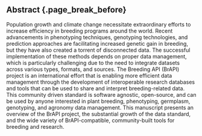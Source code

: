 ## Abstract {.page_break_before}

Population growth and climate change necessitate extraordinary efforts to increase efficiency in breeding programs around the world. 
Recent advancements in phenotyping techniques, genotyping technologies, and prediction approaches are facilitating increased genetic gain in breeding, but they have also created a torrent of disconnected data. 
The successful implementation of these methods depends on proper data management, which is particularly challenging due to the need to integrate datasets across various types, formats, and sources. 
The Breeding API (BrAPI) project is an international effort that is enabling more efficient data management through the development of interoperable research databases and tools that can be used to share and interpret breeding-related data. 
This community driven standard is software agnostic, open-source, and can be used by anyone interested in plant breeding, phenotyping, germplasm, genotyping, and agronomy data management. 
This manuscript presents an overview of the BrAPI project, the substantial growth of the data standard, and the wide variety of BrAPI-compatible, community-built tools for breeding and research.
